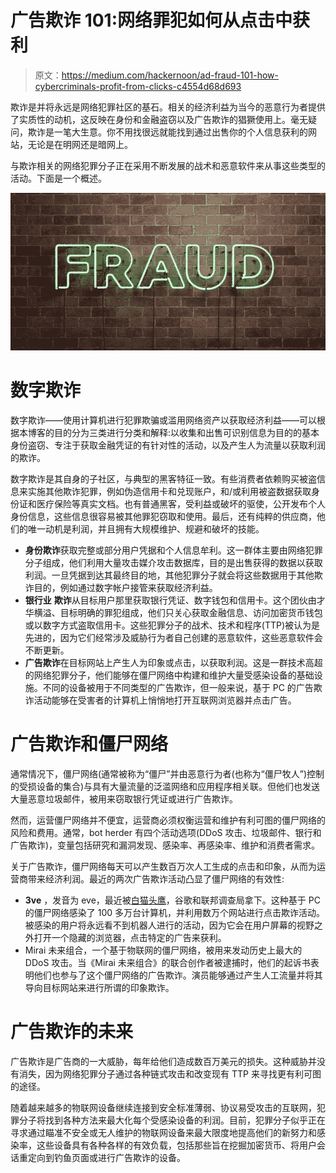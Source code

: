 # 广告欺诈 101:网络罪犯如何从点击中获利

> 原文：<https://medium.com/hackernoon/ad-fraud-101-how-cybercriminals-profit-from-clicks-c4554d68d693>

欺诈是并将永远是网络犯罪社区的基石。相关的经济利益为当今的恶意行为者提供了实质性的动机，这反映在身份和金融盗窃以及广告欺诈的猖獗使用上。毫无疑问，欺诈是一笔大生意。你不用找很远就能找到通过出售你的个人信息获利的网站，无论是在明网还是暗网上。

与欺诈相关的网络犯罪分子正在采用不断发展的战术和恶意软件来从事这些类型的活动。下面是一个概述。

![](img/831ddb6f040fe59b489c66076e99a53f.png)

# 数字欺诈

数字欺诈——使用计算机进行犯罪欺骗或滥用网络资产以获取经济利益——可以根据本博客的目的分为三类进行分类和解释:以收集和出售可识别信息为目的的基本身份盗窃、专注于获取金融凭证的有针对性的活动，以及产生人为流量以获取利润的欺诈。

数字欺诈是其自身的子社区，与典型的黑客特征一致。有些消费者依赖购买被盗信息来实施其他欺诈犯罪，例如伪造信用卡和兑现账户，和/或利用被盗数据获取身份证和医疗保险等真实文档。也有普通黑客，受利益或破坏的驱使，公开发布个人身份信息，这些信息很容易被其他罪犯窃取和使用。最后，还有纯粹的供应商，他们的唯一动机是利润，并且拥有大规模维护、规避和破坏的技能。

*   **身份欺诈**获取完整或部分用户凭据和个人信息牟利。这一群体主要由网络犯罪分子组成，他们利用大量攻击媒介攻击数据库，目的是出售获得的数据以获取利润。一旦凭据到达其最终目的地，其他犯罪分子就会将这些数据用于其他欺诈目的，例如通过数字帐户接管来获取经济利益。
*   **银行业** **欺诈**从目标用户那里获取银行凭证、数字钱包和信用卡。这个团伙由才华横溢、目标明确的罪犯组成，他们只关心获取金融信息、访问加密货币钱包或以数字方式盗取信用卡。这些犯罪分子的战术、技术和程序(TTP)被认为是先进的，因为它们经常涉及威胁行为者自己创建的恶意软件，这些恶意软件会不断更新。
*   **广告欺诈**在目标网站上产生人为印象或点击，以获取利润。这是一群技术高超的网络犯罪分子，他们能够在僵尸网络中构建和维护大量受感染设备的基础设施。不同的设备被用于不同类型的广告欺诈，但一般来说，基于 PC 的广告欺诈活动能够在受害者的计算机上悄悄地打开互联网浏览器并点击广告。

# 广告欺诈和僵尸网络

通常情况下，僵尸网络(通常被称为“僵尸”并由恶意行为者(也称为“僵尸牧人”)控制的受损设备的集合)与具有大量流量的泛滥网络和应用程序相关联。但他们也发送大量恶意垃圾邮件，被用来窃取银行凭证或进行广告欺诈。

然而，运营僵尸网络并不便宜，运营商必须权衡运营和维护有利可图的僵尸网络的风险和费用。通常，bot herder 有四个活动选项(DDoS 攻击、垃圾邮件、银行和广告欺诈)，变量包括研究和漏洞发现、感染率、再感染率、维护和消费者需求。

关于广告欺诈，僵尸网络每天可以产生数百万次人工生成的点击和印象，从而为运营商带来经济利润。最近的两次广告欺诈活动凸显了僵尸网络的有效性:

*   **3ve** ，发音为 eve，最近被[白猫头鹰](https://www.whiteops.com/press-releases/3ve-google-whiteops-online-fraud?hsCtaTracking=651e4ace-d730-41ed-8ab7-7b319778c851%7C2cbd7e28-22a8-425c-9f45-971cf60a580b)，谷歌和联邦调查局拿下。这种基于 PC 的僵尸网络感染了 100 多万台计算机，并利用数万个网站进行点击欺诈活动。被感染的用户将永远看不到机器人进行的活动，因为它会在用户屏幕的视野之外打开一个隐藏的浏览器，点击特定的广告来获利。
*   Mirai 未来组合，一个基于物联网的僵尸网络，被用来发动历史上最大的 DDoS 攻击。当《Mirai 未来组合》的联合创作者被逮捕时，他们的起诉书表明他们也参与了这个僵尸网络的广告欺诈。演员能够通过产生人工流量并将其导向目标网站来进行所谓的印象欺诈。

# 广告欺诈的未来

广告欺诈是广告商的一大威胁，每年给他们造成数百万美元的损失。这种威胁并没有消失，因为网络犯罪分子通过各种链式攻击和改变现有 TTP 来寻找更有利可图的途径。

随着越来越多的物联网设备继续连接到安全标准薄弱、协议易受攻击的互联网，犯罪分子将找到各种方法来最大化每个受感染设备的利润。目前，犯罪分子似乎正在寻求通过瞄准不安全或无人维护的物联网设备来最大限度地提高他们的新努力和感染率，这些设备具有各种各样的有效负载，包括那些旨在挖掘加密货币、将用户会话重定向到钓鱼页面或进行广告欺诈的设备。